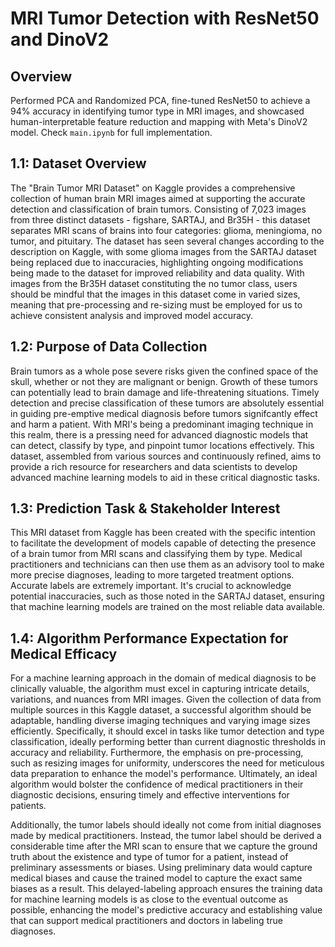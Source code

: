 # MRI Tumor Detection with ResNet50 and DinoV2

## **Overview**

Performed PCA and Randomized PCA, fine-tuned ResNet50 to achieve a 94% accuracy in identifying tumor type in MRI images, and showcased human-interpretable feature reduction and mapping with Meta's DinoV2 model. Check `main.ipynb` for full implementation.

## 1.1: Dataset Overview
The "Brain Tumor MRI Dataset" on Kaggle provides a comprehensive collection of human brain MRI images aimed at supporting the accurate detection and classification of brain tumors. Consisting of 7,023 images from three distinct datasets - figshare, SARTAJ, and Br35H - this dataset separates MRI scans of brains into four categories: glioma, meningioma, no tumor, and pituitary. The dataset has seen several changes according to the description on Kaggle, with some glioma images from the SARTAJ dataset being replaced due to inaccuracies, highlighting ongoing modifications being made to the dataset for improved reliability and data quality. With images from the Br35H dataset constituting the no tumor class, users should be mindful that the images in this dataset come in varied sizes, meaning that pre-processing and re-sizing must be employed for us to achieve consistent analysis and improved model accuracy.

## 1.2: Purpose of Data Collection
Brain tumors as a whole pose severe risks given the confined space of the skull, whether or not they are malignant or benign. Growth of these tumors can potentially lead to brain damage and life-threatening situations. Timely detection and precise classification of these tumors are absolutely essential in guiding pre-emptive medical diagnosis before tumors signifcantly effect and harm a patient. With MRI's being a predominant imaging technique in this realm, there is a pressing need for advanced diagnostic models that can detect, classify by type, and pinpoint tumor locations effectively. This dataset, assembled from various sources and continuously refined, aims to provide a rich resource for researchers and data scientists to develop advanced machine learning models to aid in these critical diagnostic tasks.

## 1.3: Prediction Task & Stakeholder Interest
This MRI dataset from Kaggle has been created with the specific intention to facilitate the development of models capable of detecting the presence of a brain tumor from MRI scans and classifying them by type. Medical practitioners and technicians can then use them as an advisory tool to make more precise diagnoses, leading to more targeted treatment options. Accurate labels are extremely important. It's crucial to acknowledge potential inaccuracies, such as those noted in the SARTAJ dataset, ensuring that machine learning models are trained on the most reliable data available.

## 1.4: Algorithm Performance Expectation for Medical Efficacy

For a machine learning approach in the domain of medical diagnosis to be clinically valuable, the algorithm must excel in capturing intricate details, variations, and nuances from MRI images. Given the collection of data from multiple sources in this Kaggle dataset, a successful algorithm should be adaptable, handling diverse imaging techniques and varying image sizes efficiently. Specifically, it should excel in tasks like tumor detection and type classification, ideally performing better than current diagnostic thresholds in accuracy and reliability. Furthermore, the emphasis on pre-processing, such as resizing images for uniformity, underscores the need for meticulous data preparation to enhance the model's performance. Ultimately, an ideal algorithm would bolster the confidence of medical practitioners in their diagnostic decisions, ensuring timely and effective interventions for patients.

Additionally, the tumor labels should ideally not come from initial diagnoses made by medical practitioners. Instead, the tumor label should be derived a considerable time after the MRI scan to ensure that we capture the ground truth about the existence and type of tumor for a patient, instead of preliminary assessments or biases. Using preliminary data would capture medical biases and cause the trained model to capture the exact same biases as a result. This delayed-labeling approach ensures the training data for machine learning models is as close to the eventual outcome as possible, enhancing the model's predictive accuracy and establishing value that can support medical practitioners and doctors in labeling true diagnoses.
